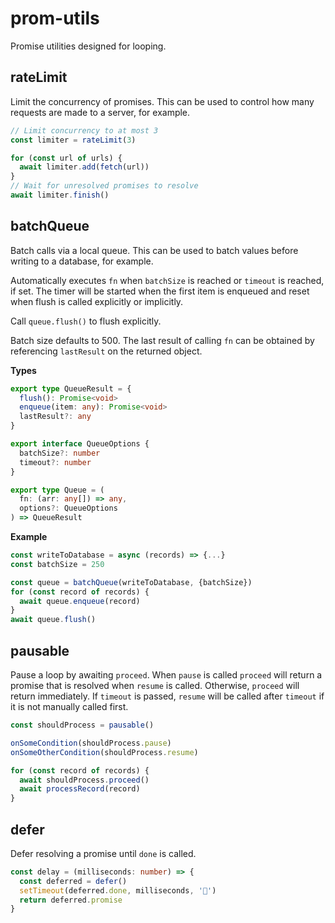 # prom-utils

Promise utilities designed for looping.

## rateLimit

Limit the concurrency of promises. This can be used to control
how many requests are made to a server, for example.

```typescript
// Limit concurrency to at most 3
const limiter = rateLimit(3)

for (const url of urls) {
  await limiter.add(fetch(url))
}
// Wait for unresolved promises to resolve
await limiter.finish()
```

## batchQueue

Batch calls via a local queue. This can be used to batch values before
writing to a database, for example.

Automatically executes `fn` when `batchSize` is reached or `timeout` is
reached, if set. The timer will be started when the first item is
enqueued and reset when flush is called explicitly or implicitly.

Call `queue.flush()` to flush explicitly.

Batch size defaults to 500. The last result of calling `fn` can be
obtained by referencing `lastResult` on the returned object.

**Types**

```typescript
export type QueueResult = {
  flush(): Promise<void>
  enqueue(item: any): Promise<void>
  lastResult?: any
}

export interface QueueOptions {
  batchSize?: number
  timeout?: number
}

export type Queue = (
  fn: (arr: any[]) => any,
  options?: QueueOptions
) => QueueResult
```

**Example**

```typescript
const writeToDatabase = async (records) => {...}
const batchSize = 250

const queue = batchQueue(writeToDatabase, {batchSize})
for (const record of records) {
  await queue.enqueue(record)
}
await queue.flush()
```

## pausable

Pause a loop by awaiting `proceed`. When `pause` is called `proceed` will
return a promise that is resolved when `resume` is called. Otherwise,
`proceed` will return immediately. If `timeout` is passed, `resume` will
be called after `timeout` if it is not manually called first.

```typescript
const shouldProcess = pausable()

onSomeCondition(shouldProcess.pause)
onSomeOtherCondition(shouldProcess.resume)

for (const record of records) {
  await shouldProcess.proceed()
  await processRecord(record)
}
```

## defer

Defer resolving a promise until `done` is called.

```typescript
const delay = (milliseconds: number) => {
  const deferred = defer()
  setTimeout(deferred.done, milliseconds, '🦄')
  return deferred.promise
}
```
